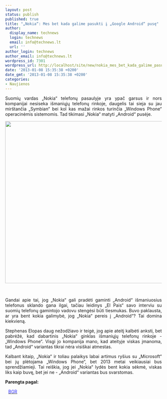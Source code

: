```yaml
---
layout: post
status: publish
published: true
title: "„Nokia“: Mes bet kada galime pasukti į „Google Android“ pusę"
author:
  display_name: technews
  login: technews
  email: info@technews.lt
  url: ''
author_login: technews
author_email: info@technews.lt
wordpress_id: 7301
wordpress_url: http://localhost/site/new/nokia_mes_bet_kada_galime_pasukti_i_google_android_puse/
date: '2013-01-08 15:35:38 +0200'
date_gmt: '2013-01-08 15:35:38 +0200'
categories:
- Naujienos
---
```

<p style="text-align:justify">Suomių vardas „Nokia“ telefonų pasaulyje yra ypač garsus ir nors kompanijai nesiseka išmaniųjų telefonų rinkoje, daugelis tai sieja su jau mirštančia „Symbian“ bei kol kas mažai rinkos turinčia „Windows Phone“ operacinėmis sistemomis. Tad tikimasi „Nokia“ matyti „Android“ pusėje.</p>
<p style="text-align:center"> <a target="blank" href="http://www.technologijos.lt/upload/image/n/technologijos/gsm/S-30428/android-nokia920.jpg"><img alt="" src="http://www.technologijos.lt/upload/image/n/technologijos/gsm/S-30428/1-android-nokia920.jpg" style="width: 520px;" /></a></p>
<div style="text-align:center"> <strong></strong><br/><em></em></div>
<div style="text-align:justify"><!--[if gte mso 9]><![endif]--><!--[if gte mso 9]><xml></p>
<p>  Normal<br />
  0</p>
<p>  false<br />
  false<br />
  false</p>
<p>  EN-US<br />
  X-NONE<br />
  X-NONE</p>
<p></xml><![endif]--><!--[if gte mso 9]><![endif]--><!--[if gte mso 10]></p>
<style>
 /* Style Definitions */<br />
 table.MsoNormalTable<br />
	{mso-style-name:"Table Normal";<br />
	mso-style-parent:"";<br />
	line-height:115%;<br />
	font-size:11.0pt;"Calibri","sans-serif";}<br />
</style>
<p><![endif]--></p>
<p><span>Gandai apie tai, jog &bdquo;Nokia&ldquo; gali pradėti gaminti &bdquo;Android&ldquo; išmaniuosius telefonus sklando gana ilgai, tačiau leidinys &bdquo;El Pais&ldquo; savo interviu su suomių telefonų gamintojo vadovu stengėsi būti tiesmukas. Buvo paklausta, ar yra bent kokia galimybė, jog &bdquo;Nokia&ldquo; pereis į &bdquo;Android&ldquo;? Tai domina kiekvieną.<br /></span></p>
<p><span>Stephenas Elopas daug nežodžiavo ir teigė, jog apie ateitį kalbėti anksti, bet pabrėžė, kad dabartinis &bdquo;Nokia&ldquo; ginklas išmaniųjų telefonų rinkoje - &bdquo;Windows Phone&ldquo;. Visgi jo kompanija mano, kad ateityje viskas įmanoma, tad &bdquo;Android&ldquo; variantas tikrai nėra visiškai atmestas.</span></p>
<p><span>Kalbant kitaip, &bdquo;Nokia&ldquo; ir toliau palaikys labai artimus ryšius su &bdquo;Microsoft&ldquo; bei jų plėtojama &bdquo;Windows Phone&ldquo;, bet </span>2013 <span>metai veikiausiai bus sprendžiamieji. Tai reiškia, jog jei &bdquo;Nokia&ldquo; lydės bent kokia sėkmė, viskas liks kaip buvę, bet jei ne - &bdquo;Android&ldquo; variantas bus svarstomas.</span><!--[if gte mso 9]><![endif]--><!--[if gte mso 9]><xml></p>
<p>  Normal<br />
  0</p>
<p>  false<br />
  false<br />
  false</p>
<p>  EN-US<br />
  X-NONE<br />
  X-NONE</p>
<p></xml><![endif]--><!--[if gte mso 9]><![endif]--><!--[if gte mso 10]></p>
<style>
 /* Style Definitions */<br />
 table.MsoNormalTable<br />
	{mso-style-name:"Table Normal";<br />
	mso-style-parent:"";<br />
	line-height:115%;<br />
	font-size:11.0pt;"Calibri","sans-serif";}<br />
</style>
<p><![endif]--></p>
</div>
<p><strong>Parengta pagal:</strong></p>
<p style="margin:0px 0px 0px 10px"><a target="blank" href="http://bgr.com/2013/01/07/nokia-ceo-elop-interview-android-284778/"><span style="color:#2E2EFE">BGR</span></a></p>
